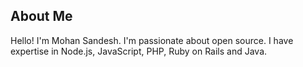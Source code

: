 ## About Me

Hello! I'm Mohan Sandesh. I'm passionate about open source. I have expertise in Node.js, JavaScript, PHP, Ruby on Rails and Java.
